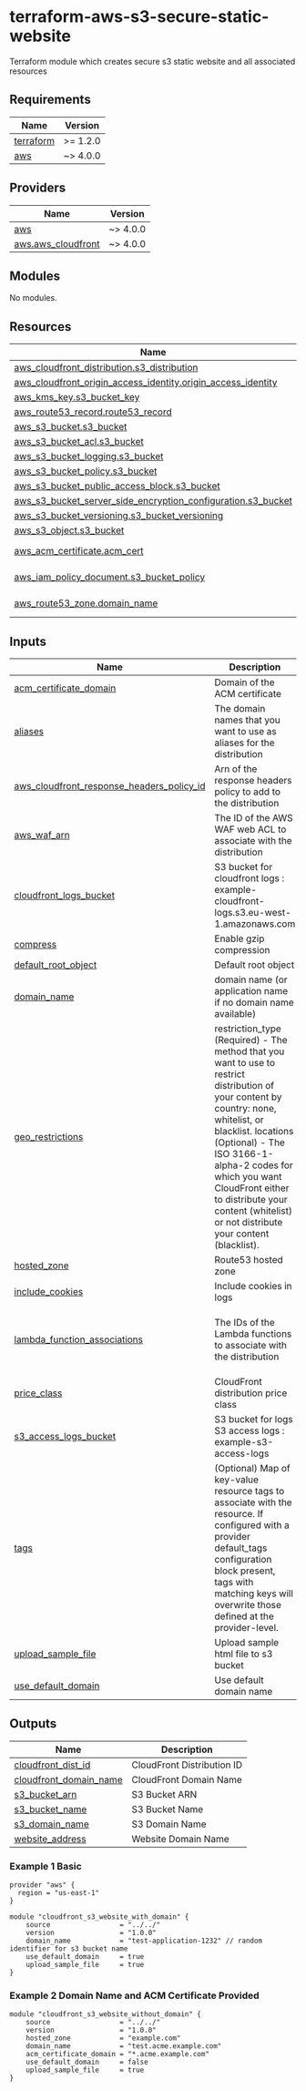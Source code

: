 # terraform-aws-s3-secure-static-website
Terraform module which creates secure s3 static website and all associated resources
<!-- BEGIN_TF_DOCS -->
## Requirements

| Name | Version |
|------|---------|
| <a name="requirement_terraform"></a> [terraform](#requirement\_terraform) | >= 1.2.0 |
| <a name="requirement_aws"></a> [aws](#requirement\_aws) | ~> 4.0.0 |

## Providers

| Name | Version |
|------|---------|
| <a name="provider_aws"></a> [aws](#provider\_aws) | ~> 4.0.0 |
| <a name="provider_aws.aws_cloudfront"></a> [aws.aws\_cloudfront](#provider\_aws.aws\_cloudfront) | ~> 4.0.0 |

## Modules

No modules.

## Resources

| Name | Type |
|------|------|
| [aws_cloudfront_distribution.s3_distribution](https://registry.terraform.io/providers/hashicorp/aws/latest/docs/resources/cloudfront_distribution) | resource |
| [aws_cloudfront_origin_access_identity.origin_access_identity](https://registry.terraform.io/providers/hashicorp/aws/latest/docs/resources/cloudfront_origin_access_identity) | resource |
| [aws_kms_key.s3_bucket_key](https://registry.terraform.io/providers/hashicorp/aws/latest/docs/resources/kms_key) | resource |
| [aws_route53_record.route53_record](https://registry.terraform.io/providers/hashicorp/aws/latest/docs/resources/route53_record) | resource |
| [aws_s3_bucket.s3_bucket](https://registry.terraform.io/providers/hashicorp/aws/latest/docs/resources/s3_bucket) | resource |
| [aws_s3_bucket_acl.s3_bucket](https://registry.terraform.io/providers/hashicorp/aws/latest/docs/resources/s3_bucket_acl) | resource |
| [aws_s3_bucket_logging.s3_bucket](https://registry.terraform.io/providers/hashicorp/aws/latest/docs/resources/s3_bucket_logging) | resource |
| [aws_s3_bucket_policy.s3_bucket](https://registry.terraform.io/providers/hashicorp/aws/latest/docs/resources/s3_bucket_policy) | resource |
| [aws_s3_bucket_public_access_block.s3_bucket](https://registry.terraform.io/providers/hashicorp/aws/latest/docs/resources/s3_bucket_public_access_block) | resource |
| [aws_s3_bucket_server_side_encryption_configuration.s3_bucket](https://registry.terraform.io/providers/hashicorp/aws/latest/docs/resources/s3_bucket_server_side_encryption_configuration) | resource |
| [aws_s3_bucket_versioning.s3_bucket_versioning](https://registry.terraform.io/providers/hashicorp/aws/latest/docs/resources/s3_bucket_versioning) | resource |
| [aws_s3_object.s3_bucket](https://registry.terraform.io/providers/hashicorp/aws/latest/docs/resources/s3_object) | resource |
| [aws_acm_certificate.acm_cert](https://registry.terraform.io/providers/hashicorp/aws/latest/docs/data-sources/acm_certificate) | data source |
| [aws_iam_policy_document.s3_bucket_policy](https://registry.terraform.io/providers/hashicorp/aws/latest/docs/data-sources/iam_policy_document) | data source |
| [aws_route53_zone.domain_name](https://registry.terraform.io/providers/hashicorp/aws/latest/docs/data-sources/route53_zone) | data source |

## Inputs

| Name | Description | Type | Default | Required |
|------|-------------|------|---------|:--------:|
| <a name="input_acm_certificate_domain"></a> [acm\_certificate\_domain](#input\_acm\_certificate\_domain) | Domain of the ACM certificate | `string` | `null` | no |
| <a name="input_aliases"></a> [aliases](#input\_aliases) | The domain names that you want to use as aliases for the distribution | `list(string)` | `[]` | no |
| <a name="input_aws_cloudfront_response_headers_policy_id"></a> [aws\_cloudfront\_response\_headers\_policy\_id](#input\_aws\_cloudfront\_response\_headers\_policy\_id) | Arn of the response headers policy to add to the distribution | `string` | `null` | no |
| <a name="input_aws_waf_arn"></a> [aws\_waf\_arn](#input\_aws\_waf\_arn) | The ID of the AWS WAF web ACL to associate with the distribution | `string` | `null` | no |
| <a name="input_cloudfront_logs_bucket"></a> [cloudfront\_logs\_bucket](#input\_cloudfront\_logs\_bucket) | S3 bucket for cloudfront logs : example-cloudfront-logs.s3.eu-west-1.amazonaws.com | `string` | `null` | no |
| <a name="input_compress"></a> [compress](#input\_compress) | Enable gzip compression | `bool` | `true` | no |
| <a name="input_default_root_object"></a> [default\_root\_object](#input\_default\_root\_object) | Default root object | `string` | `"index.html"` | no |
| <a name="input_domain_name"></a> [domain\_name](#input\_domain\_name) | domain name (or application name if no domain name available) | `string` | n/a | yes |
| <a name="input_geo_restrictions"></a> [geo\_restrictions](#input\_geo\_restrictions) | restriction\_type (Required) - The method that you want to use to restrict distribution of your content by country: none, whitelist, or blacklist. locations (Optional) - The ISO 3166-1-alpha-2 codes for which you want CloudFront either to distribute your content (whitelist) or not distribute your content (blacklist). | `any` | `[]` | no |
| <a name="input_hosted_zone"></a> [hosted\_zone](#input\_hosted\_zone) | Route53 hosted zone | `string` | `null` | no |
| <a name="input_include_cookies"></a> [include\_cookies](#input\_include\_cookies) | Include cookies in logs | `bool` | `false` | no |
| <a name="input_lambda_function_associations"></a> [lambda\_function\_associations](#input\_lambda\_function\_associations) | The IDs of the Lambda functions to associate with the distribution | <pre>list(object({<br>    lambda_arn   = string<br>    event_type   = string<br>    include_body = bool<br>  }))</pre> | `[]` | no |
| <a name="input_price_class"></a> [price\_class](#input\_price\_class) | CloudFront distribution price class | `string` | `"PriceClass_100"` | no |
| <a name="input_s3_access_logs_bucket"></a> [s3\_access\_logs\_bucket](#input\_s3\_access\_logs\_bucket) | S3 bucket for logs S3 access logs : example-s3-access-logs | `string` | `null` | no |
| <a name="input_tags"></a> [tags](#input\_tags) | (Optional) Map of key-value resource tags to associate with the resource. If configured with a provider default\_tags configuration block present, tags with matching keys will overwrite those defined at the provider-level. | `map(string)` | <pre>{<br>  "Name": "my-secure-s3-static-site"<br>}</pre> | no |
| <a name="input_upload_sample_file"></a> [upload\_sample\_file](#input\_upload\_sample\_file) | Upload sample html file to s3 bucket | `bool` | `false` | no |
| <a name="input_use_default_domain"></a> [use\_default\_domain](#input\_use\_default\_domain) | Use default domain name | `bool` | `false` | no |

## Outputs

| Name | Description |
|------|-------------|
| <a name="output_cloudfront_dist_id"></a> [cloudfront\_dist\_id](#output\_cloudfront\_dist\_id) | CloudFront Distribution ID |
| <a name="output_cloudfront_domain_name"></a> [cloudfront\_domain\_name](#output\_cloudfront\_domain\_name) | CloudFront Domain Name |
| <a name="output_s3_bucket_arn"></a> [s3\_bucket\_arn](#output\_s3\_bucket\_arn) | S3 Bucket ARN |
| <a name="output_s3_bucket_name"></a> [s3\_bucket\_name](#output\_s3\_bucket\_name) | S3 Bucket Name |
| <a name="output_s3_domain_name"></a> [s3\_domain\_name](#output\_s3\_domain\_name) | S3 Domain Name |
| <a name="output_website_address"></a> [website\_address](#output\_website\_address) | Website Domain Name |
<!-- END_TF_DOCS -->

### Example 1 Basic 
```hcl
provider "aws" {
  region = "us-east-1"
}

module "cloudfront_s3_website_with_domain" {
    source                 = "../../"
    version                = "1.0.0"
    domain_name            = "test-application-1232" // random identifier for s3 bucket name
    use_default_domain     = true
    upload_sample_file     = true
}
```
### Example 2 Domain Name and ACM Certificate Provided
```hcl
module "cloudfront_s3_website_without_domain" {
    source                 = "../../"
    version                = "1.0.0"
    hosted_zone            = "example.com" 
    domain_name            = "test.acme.example.com"
    acm_certificate_domain = "*.acme.example.com"
    use_default_domain     = false
    upload_sample_file     = true
}
```
